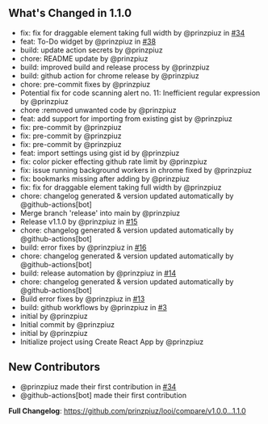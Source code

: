 ## What's Changed in 1.1.0
* fix: fix for draggable element taking full width by @prinzpiuz in [#34](https://github.com/prinzpiuz/looi/pull/34)
* feat: To-Do widget by @prinzpiuz in [#38](https://github.com/prinzpiuz/looi/pull/38)
* build: update action secrets by @prinzpiuz
* chore: README update by @prinzpiuz
* build: improved build and release process by @prinzpiuz
* build: github action for chrome release by @prinzpiuz
* chore: pre-commit fixes by @prinzpiuz
* Potential fix for code scanning alert no. 11: Inefficient regular expression by @prinzpiuz
* chore :removed unwanted code by @prinzpiuz
* feat: add support for importing from existing gist by @prinzpiuz
* fix: pre-commit by @prinzpiuz
* fix: pre-commit by @prinzpiuz
* fix: pre-commit by @prinzpiuz
* feat: import settings using gist id by @prinzpiuz
* fix: color picker effecting github rate limit by @prinzpiuz
* fix: issue running background workers in chrome fixed by @prinzpiuz
* fix: bookmarks missing after adding by @prinzpiuz
* fix: fix for draggable element taking full width by @prinzpiuz
* chore: changelog generated & version updated automatically by @github-actions[bot]
* Merge branch 'release' into main by @prinzpiuz
* Release v1.1.0 by @prinzpiuz in [#15](https://github.com/prinzpiuz/looi/pull/15)
* chore: changelog generated & version updated automatically by @github-actions[bot]
* build: error fixes by @prinzpiuz in [#16](https://github.com/prinzpiuz/looi/pull/16)
* chore: changelog generated & version updated automatically by @github-actions[bot]
* build: release automation by @prinzpiuz in [#14](https://github.com/prinzpiuz/looi/pull/14)
* chore: changelog generated & version updated automatically by @github-actions[bot]
* Build error fixes by @prinzpiuz in [#13](https://github.com/prinzpiuz/looi/pull/13)
* build: github workflows by @prinzpiuz in [#3](https://github.com/prinzpiuz/looi/pull/3)
* initial by @prinzpiuz
* Initial commit by @prinzpiuz
* initial by @prinzpiuz
* Initialize project using Create React App by @prinzpiuz

## New Contributors
* @prinzpiuz made their first contribution in [#34](https://github.com/prinzpiuz/looi/pull/34)
* @github-actions[bot] made their first contribution

**Full Changelog**: https://github.com/prinzpiuz/looi/compare/v1.0.0...1.1.0

<!-- generated by git-cliff -->
